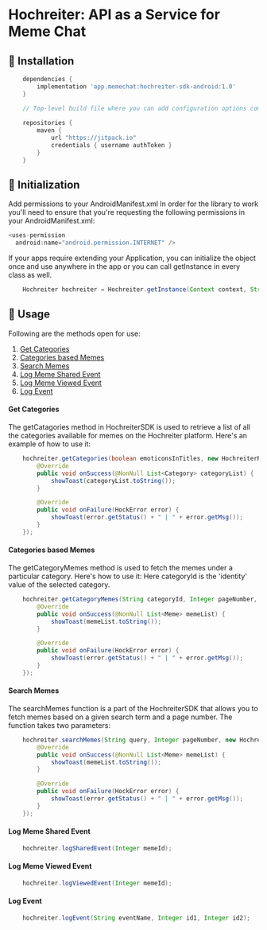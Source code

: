 # Hochreiter: API as a Service for Meme Chat
## 🎉 Installation

```groovy
    dependencies {      
        implementation 'app.memechat:hochreiter-sdk-android:1.0'
    }
```

```groovy
    // Top-level build file where you can add configuration options common to all sub-projects/modules.         
        
    repositories {
        maven {
            url "https://jitpack.io"
            credentials { username authToken }
        }
    }
```

## 🚀 Initialization
Add permissions to your AndroidManifest.xml
In order for the library to work you'll need to ensure that you're requesting the following permissions in your AndroidManifest.xml:

```java
<uses-permission
  android:name="android.permission.INTERNET" />

```

If your apps require extending your Application, you can initialize the object once and use anywhere in the app or you can call getInstance in every class as well.

```java
    Hochreiter hochreiter = Hochreiter.getInstance(Context context, String corpName, String corpPass);
```

## 🚀 Usage

Following are the methods open for use:

1. [Get Categories](https://github.com/Meme-Chat/Android-Hochreiter-SDK/blob/main/README.mdd#gc)
2. [Categories based Memes](https://github.com/Meme-Chat/Android-Hochreiter-SDK/blob/main/README.md#cbm)
3. [Search Memes](https://github.com/Meme-Chat/Android-Hochreiter-SDK/blob/main/README.md#sm)
4. [Log Meme Shared Event](https://github.com/Meme-Chat/Android-Hochreiter-SDK/blob/main/README.md#lms)
5. [Log Meme Viewed Event](https://github.com/Meme-Chat/Android-Hochreiter-SDK/blob/main/README.md#lmv)
6. [Log Event](https://github.com/Meme-Chat/Android-Hochreiter-SDK/blob/main/README.md#le)


#### Get Categories <a name="gc"></a>

The getCatagories method in HochreiterSDK is used to retrieve a list of all the categories available for memes on the Hochreiter platform. Here's an example of how to use it:

```java
    hochreiter.getCategories(boolean emoticonsInTitles, new HochreiterResponse.HochCategoryResponse() {
        @Override
        public void onSuccess(@NonNull List<Category> categoryList) {
            showToast(categoryList.toString());
        }

        @Override
        public void onFailure(HockError error) {
            showToast(error.getStatus() + " | " + error.getMsg());
        }
    });
```

#### Categories based Memes <a name="cbm"></a>

The getCategoryMemes method is used to fetch the memes under a particular category. Here's how to use it:
Here categoryId is the 'identity' value of the selected category.

```java
    hochreiter.getCategoryMemes(String categoryId, Integer pageNumber, new HochreiterResponse.HochMemeResponse() {
        @Override
        public void onSuccess(@NonNull List<Meme> memeList) {
            showToast(memeList.toString());
        }

        @Override
        public void onFailure(HockError error) {
            showToast(error.getStatus() + " | " + error.getMsg());
        }
    });
```

#### Search Memes <a name="sm"></a>

The searchMemes function is a part of the HochreiterSDK that allows you to fetch memes based on a given search term and a page number. The function takes two parameters:

```java 
    hochreiter.searchMemes(String query, Integer pageNumber, new HochreiterResponse.HochMemeResponse() {
        @Override
        public void onSuccess(@NonNull List<Meme> memeList) {
            showToast(memeList.toString());
        }

        @Override
        public void onFailure(HockError error) {
            showToast(error.getStatus() + " | " + error.getMsg());
        }
    });
```

#### Log Meme Shared Event <a name="lms"></a>

```java
    hochreiter.logSharedEvent(Integer memeId);
```

#### Log Meme Viewed Event <a name="lmv"></a>

```java
    hochreiter.logViewedEvent(Integer memeId);
```

#### Log Event <a name="le"></a>

```java
    hochreiter.logEvent(String eventName, Integer id1, Integer id2);
```
